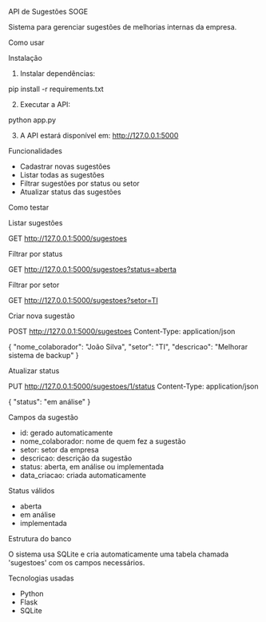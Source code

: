 API de Sugestões SOGE

Sistema para gerenciar sugestões de melhorias internas da empresa.

Como usar

Instalação

1. Instalar dependências:

pip install -r requirements.txt

2. Executar a API:

python app.py

3. A API estará disponível em: http://127.0.0.1:5000

Funcionalidades

- Cadastrar novas sugestões
- Listar todas as sugestões  
- Filtrar sugestões por status ou setor
- Atualizar status das sugestões

Como testar

Listar sugestões

GET http://127.0.0.1:5000/sugestoes

Filtrar por status

GET http://127.0.0.1:5000/sugestoes?status=aberta

Filtrar por setor

GET http://127.0.0.1:5000/sugestoes?setor=TI

Criar nova sugestão

POST http://127.0.0.1:5000/sugestoes
Content-Type: application/json

{
  "nome_colaborador": "João Silva",
  "setor": "TI",
  "descricao": "Melhorar sistema de backup"
}

Atualizar status

PUT http://127.0.0.1:5000/sugestoes/1/status
Content-Type: application/json

{
  "status": "em análise"
}


Campos da sugestão

- id: gerado automaticamente
- nome_colaborador: nome de quem fez a sugestão
- setor: setor da empresa
- descricao: descrição da sugestão
- status: aberta, em análise ou implementada
- data_criacao: criada automaticamente

Status válidos

- aberta
- em análise  
- implementada

Estrutura do banco

O sistema usa SQLite e cria automaticamente uma tabela chamada 'sugestoes' com os campos necessários.

Tecnologias usadas

- Python
- Flask
- SQLite